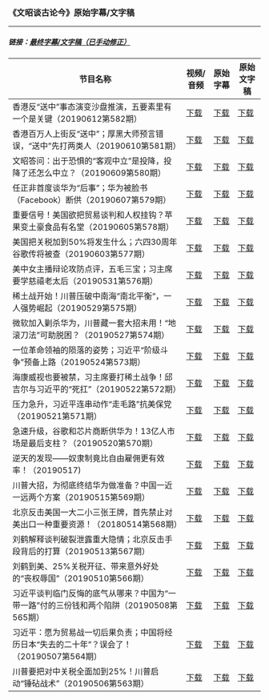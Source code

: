 ### 《文昭谈古论今》原始字幕/文字稿
---
#####  链接：[最终字幕/文字稿（已手动修正）](https://github.com/gfw-breaker/wenzhao-subtitles)
| 节目名称 | 视频/音频 | 原始字幕 | 原始文字稿
|---|---|---|---|
| 香港反“送中”事态演变沙盘推演，五要素里有一个是关键（20190612第582期） | [下载](https://y2mate.com/zh-cn/search/c-OsHcqi5-c) | [下载](../channels/wenzhao/c-OsHcqi5-c.srt?raw=true) | [下载](../channels/wenzhao/c-OsHcqi5-c.text?raw=true) | 
| 香港百万人上街反“送中”；厚黑大师预言错误，“送中”先打两类人（20190610第581期） | [下载](https://y2mate.com/zh-cn/search/TETigQWvgx8) | [下载](../channels/wenzhao/TETigQWvgx8.srt?raw=true) | [下载](../channels/wenzhao/TETigQWvgx8.text?raw=true) | 
| 文昭答问：出于恐惧的“客观中立”是投降，投降了还怎么中立？（20190609第580期） | [下载](https://y2mate.com/zh-cn/search/4LcjE-cbJlc) | [下载](../channels/wenzhao/4LcjE-cbJlc.srt?raw=true) | [下载](../channels/wenzhao/4LcjE-cbJlc.text?raw=true) | 
| 任正非首度谈华为“后事”；华为被脸书（Facebook）断供（20190607第579期） | [下载](https://y2mate.com/zh-cn/search/24R2M7QPcoc) | [下载](../channels/wenzhao/24R2M7QPcoc.srt?raw=true) | [下载](../channels/wenzhao/24R2M7QPcoc.text?raw=true) | 
| 重要信号！美国欲把贸易谈判和人权挂钩？苹果变土豪食品有名堂（20190605第578期） | [下载](https://y2mate.com/zh-cn/search/ARtiUooJTkM) | [下载](../channels/wenzhao/ARtiUooJTkM.srt?raw=true) | [下载](../channels/wenzhao/ARtiUooJTkM.text?raw=true) | 
| 美国把关税加到50%将发生什么；六四30周年谷歌传将被查（20190603第577期） | [下载](https://y2mate.com/zh-cn/search/XLzH01FSV2g) | [下载](../channels/wenzhao/XLzH01FSV2g.srt?raw=true) | [下载](../channels/wenzhao/XLzH01FSV2g.text?raw=true) | 
| 美中女主播辩论攻防点评，五毛三宝；习主席要学慈禧老太后（20190531第576期） | [下载](https://y2mate.com/zh-cn/search/Sc80rRg5jOM) | [下载](../channels/wenzhao/Sc80rRg5jOM.srt?raw=true) | [下载](../channels/wenzhao/Sc80rRg5jOM.text?raw=true) | 
| 稀土战开始！川普压破中南海“南北平衡“，一人强势崛起（20190529第575期） | [下载](https://y2mate.com/zh-cn/search/LIIiwQTbpXY) | [下载](../channels/wenzhao/LIIiwQTbpXY.srt?raw=true) | [下载](../channels/wenzhao/LIIiwQTbpXY.text?raw=true) | 
| 微软加入剿杀华为，川普藏一套大招未用！“地滚刀法”可助脱困？（20190527第574期） | [下载](https://y2mate.com/zh-cn/search/tnpT-owLCqM) | [下载](../channels/wenzhao/tnpT-owLCqM.srt?raw=true) | [下载](../channels/wenzhao/tnpT-owLCqM.text?raw=true) | 
| 一位革命领袖的陨落的姿势；习近平“阶级斗争”预备上路（20190524第573期） | [下载](https://y2mate.com/zh-cn/search/wqdzsOcQeEI) | [下载](../channels/wenzhao/wqdzsOcQeEI.srt?raw=true) | [下载](../channels/wenzhao/wqdzsOcQeEI.text?raw=true) | 
| 海康威视也要被禁，习主席要打稀土战争！邱吉尔与习近平的“死扛”（20190522第572期） | [下载](https://y2mate.com/zh-cn/search/aFIKh9T9eOw) | [下载](../channels/wenzhao/aFIKh9T9eOw.srt?raw=true) | [下载](../channels/wenzhao/aFIKh9T9eOw.text?raw=true) | 
| 压力急升，习近平连串动作“走毛路”抗美保党（20190521第571期） | [下载](https://y2mate.com/zh-cn/search/RRcybTklLYk) | [下载](../channels/wenzhao/RRcybTklLYk.srt?raw=true) | [下载](../channels/wenzhao/RRcybTklLYk.text?raw=true) | 
| 急速升级，谷歌和芯片商断供华为！13亿人市场是最后支柱？（20190520第570期） | [下载](https://y2mate.com/zh-cn/search/ZIniMuFBzEw) | [下载](../channels/wenzhao/ZIniMuFBzEw.srt?raw=true) | [下载](../channels/wenzhao/ZIniMuFBzEw.text?raw=true) | 
| 逆天的发现——奴隶制竟比自由雇佣更有效率！（20190517) | [下载](https://y2mate.com/zh-cn/search/hmq6Obq4kVM) | [下载](../channels/wenzhao/hmq6Obq4kVM.srt?raw=true) | [下载](../channels/wenzhao/hmq6Obq4kVM.text?raw=true) | 
| 川普大招，为彻底终结华为做准备？中国一近一远两个方案（20190515第569期） | [下载](https://y2mate.com/zh-cn/search/wnVB5j7KBKI) | [下载](../channels/wenzhao/wnVB5j7KBKI.srt?raw=true) | [下载](../channels/wenzhao/wnVB5j7KBKI.text?raw=true) | 
| 北京反击美国一大二小三张王牌，首先禁止对美出口一种重要资源！（20180514第568期） | [下载](https://y2mate.com/zh-cn/search/3mv43Kj-MT8) | [下载](../channels/wenzhao/3mv43Kj-MT8.srt?raw=true) | [下载](../channels/wenzhao/3mv43Kj-MT8.text?raw=true) | 
| 刘鹤解释谈判破裂泄露重大隐情；北京反击手段背后的打算（20190513第567期） | [下载](https://y2mate.com/zh-cn/search/LKhVFh5Nppc) | [下载](../channels/wenzhao/LKhVFh5Nppc.srt?raw=true) | [下载](../channels/wenzhao/LKhVFh5Nppc.text?raw=true) | 
| 刘鹤到美、25%关税开征、带来意外好处的“丧权辱国”（20190510第566期） | [下载](https://y2mate.com/zh-cn/search/8jE7GKzmfxE) | [下载](../channels/wenzhao/8jE7GKzmfxE.srt?raw=true) | [下载](../channels/wenzhao/8jE7GKzmfxE.text?raw=true) | 
| 习近平谈判临门反悔的底气从哪来？中国为“一带一路”付的三份钱和两个陷阱（20190508第565期） | [下载](https://y2mate.com/zh-cn/search/qw5M3cUeTss) | [下载](../channels/wenzhao/qw5M3cUeTss.srt?raw=true) | [下载](../channels/wenzhao/qw5M3cUeTss.text?raw=true) | 
| 习近平：愿为贸易战一切后果负责；中国将经历日本“失去的二十年”？误会了！（20190507第564期） | [下载](https://y2mate.com/zh-cn/search/GyPdBiOQaWU) | [下载](../channels/wenzhao/GyPdBiOQaWU.srt?raw=true) | [下载](../channels/wenzhao/GyPdBiOQaWU.text?raw=true) | 
| 川普要把对中关税全面加到25%！川普启动“锤砧战术”（20190506第563期） | [下载](https://y2mate.com/zh-cn/search/YaP_Acv8no0) | [下载](../channels/wenzhao/YaP_Acv8no0.srt?raw=true) | [下载](../channels/wenzhao/YaP_Acv8no0.text?raw=true) | 
